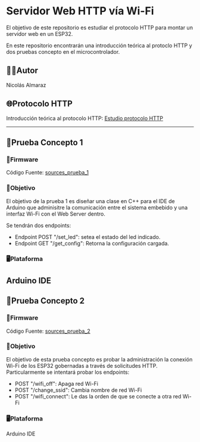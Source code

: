 # Servidor Web HTTP vía Wi-Fi
El objetivo de este repositorio es estudiar el protocolo HTTP para montar un servidor web en un ESP32.

En este repositorio encontrarán una introducción teórica al protoclo HTTP y dos pruebas concepto en el microcontrolador.

## 🧑‍💻Autor
Nicolás Almaraz

## 🌐Protocolo HTTP
Introducción teórica al protocolo HTTP: [Estudio protocolo HTTP](https://github.com/NicolasTobiasAlmaraz/wifi_http_server/blob/main/investigacion/README.md)

---
## 🧪Prueba Concepto 1
### 📂Firmware
Código Fuente: [sources_prueba_1](link)

### 🎯Objetivo
El objetivo de la prueba 1 es diseñar una clase en C++ para el IDE de Arduino que adminisitre la comunicación entre el sistema embebido y una interfaz Wi-Fi con el Web Server dentro.

Se tendrán dos endpoints:
- Endpoint POST "/set_led": setea el estado del led indicado.
- Endpoint GET "/get_config": Retorna la configuración cargada.

### 🖥️Plataforma
Arduino IDE
---
## 🧪Prueba Concepto 2
### 📂Firmware
Código Fuente: [sources_prueba_2](link)

### 🎯Objetivo
El objetivo de esta prueba concepto es probar la administración la conexión Wi-Fi de los ESP32 gobernadas a través de solicitudes HTTP.
Particularmente se intentará probar los endpoints:
- POST "/wifi_off": Apaga red Wi-Fi
- POST "/change_ssid": Cambia nombre de red Wi-Fi
- POST "/wifi_connect": Le das la orden de que se conecte a otra red Wi-Fi

### 🖥️Plataforma
Arduino IDE
